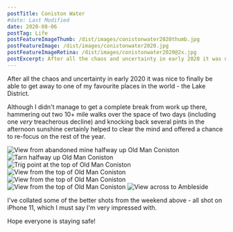 ```yaml
---
postTitle: Coniston Water 
#date: Last Modified
date: 2020-08-06
postTag: Life
postFeatureImageThumb: /dist/images/conistonwater2020thumb.jpg
postFeatureImage: /dist/images/conistonwater2020.jpg
postFeatureImageRetina: /dist/images/conistonwater2020@2x.jpg
postExcerpt: After all the chaos and uncertainty in early 2020 it was nice to finally be able to get away to one of my favourite places in the world - the Lake District.
---
```


After all the chaos and uncertainty in early 2020 it was nice to finally be able to get away to one of my favourite places in the world - the Lake District.

Although I didn't manage to get a complete break from work up there, hammering out two 10+ mile walks over the space of two days (including one *very* treacherous decline) and knocking back several pints in the afternoon sunshine certainly helped to clear the mind and offered a chance to re-focus on the rest of the year.

<div class="basic-slider-auto">
    <img src="/dist/images/conistonwater2020-1.jpg" srcset="/dist/images/conistonwater2020-1@2x.jpg 2x" alt="View from abandoned mine halfway up Old Man Coniston">
    <img src="/dist/images/conistonwater2020-2.jpg" srcset="/dist/images/conistonwater2020-2@2x.jpg 2x" alt="Tarn halfway up Old Man Coniston">
    <img src="/dist/images/conistonwater2020-3.jpg" srcset="/dist/images/conistonwater2020-3@2x.jpg 2x" alt="Trig point at the top of Old Man Coniston">
    <img src="/dist/images/conistonwater2020-4.jpg" srcset="/dist/images/conistonwater2020-4@2x.jpg 2x" alt="View from the top of Old Man Coniston">
    <img src="/dist/images/conistonwater2020-5.jpg" srcset="/dist/images/conistonwater2020-5@2x.jpg 2x" alt="View from the top of Old Man Coniston">
    <img src="/dist/images/conistonwater2020-6.jpg" srcset="/dist/images/conistonwater2020-6@2x.jpg 2x" alt="View from the top of Old Man Coniston">
    <img src="/dist/images/conistonwater2020-7.jpg" srcset="/dist/images/conistonwater2020-7@2x.jpg 2x" alt="View across to Ambleside">
</div>

I've collated some of the better shots from the weekend above - all shot on iPhone 11, which I must say I'm very impressed with.

Hope everyone is staying safe!